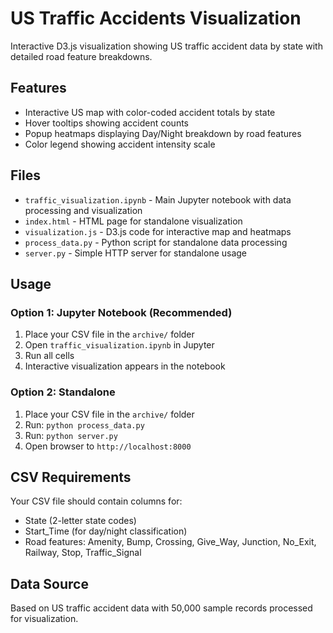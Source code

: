 # US Traffic Accidents Visualization

Interactive D3.js visualization showing US traffic accident data by state with detailed road feature breakdowns.

## Features

- Interactive US map with color-coded accident totals by state
- Hover tooltips showing accident counts
- Popup heatmaps displaying Day/Night breakdown by road features
- Color legend showing accident intensity scale

## Files

- `traffic_visualization.ipynb` - Main Jupyter notebook with data processing and visualization
- `index.html` - HTML page for standalone visualization
- `visualization.js` - D3.js code for interactive map and heatmaps
- `process_data.py` - Python script for standalone data processing
- `server.py` - Simple HTTP server for standalone usage

## Usage

### Option 1: Jupyter Notebook (Recommended)
1. Place your CSV file in the `archive/` folder
2. Open `traffic_visualization.ipynb` in Jupyter
3. Run all cells
4. Interactive visualization appears in the notebook

### Option 2: Standalone
1. Place your CSV file in the `archive/` folder
2. Run: `python process_data.py`
3. Run: `python server.py`
4. Open browser to `http://localhost:8000`

## CSV Requirements

Your CSV file should contain columns for:
- State (2-letter state codes)
- Start_Time (for day/night classification)
- Road features: Amenity, Bump, Crossing, Give_Way, Junction, No_Exit, Railway, Stop, Traffic_Signal

## Data Source

Based on US traffic accident data with 50,000 sample records processed for visualization.